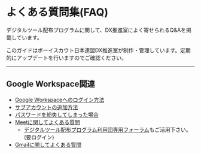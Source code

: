 # よくある質問集(FAQ)

デジタルツール配布プログラムに関して、DX推進室によく寄せられるQ&Aを掲載しています。

このガイドはボーイスカウト日本連盟DX推進室が制作・管理しています。定期的にアップデートを行いますのでご確認ください。

-------

## Google Workspace関連
- [Google Workspaceへのログイン方法](google_workspace/how_to_login/index.md)
- [サブアカウントの追加方法](google_workspace/create_sub_accounts/index.md)
- [パスワードを紛失してしまった場合](google_workspace/how_to_login/#_3)
- [Meetに関してよくある質問](meet/)
	- [デジタルツール配布プログラム利用団専用フォーラム](https://groups.google.com/u/2/a/meet.scout.jp/g/users-group)もご活用下さい。(要ログイン)
- [Gmailに関してよくある質問](gmail/)